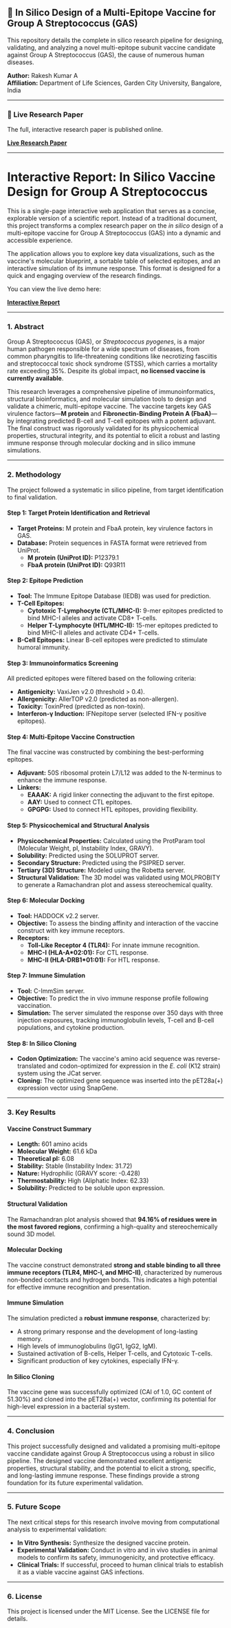 ## 🧬 In Silico Design of a Multi-Epitope Vaccine for Group A Streptococcus (GAS)

This repository details the complete in silico research pipeline for designing, validating, and analyzing a novel multi-epitope subunit vaccine candidate against Group A Streptococcus (GAS), the cause of numerous human diseases.

**Author:** Rakesh Kumar A  
**Affiliation:** Department of Life Sciences, Garden City University, Bangalore, India

-----

### 📄 Live Research Paper

The full, interactive research paper is published online.

**[Live Research Paper](https://rakesh8050.github.io/Insilico-vaccine-for-Group-A-Streptococcus-GAS-Infection-/)** 

-----

# Interactive Report: In Silico Vaccine Design for Group A Streptococcus

This is a single-page interactive web application that serves as a concise, explorable version of a scientific report. Instead of a traditional document, this project transforms a complex research paper on the *in silico* design of a multi-epitope vaccine for Group A Streptococcus (GAS) into a dynamic and accessible experience.

The application allows you to explore key data visualizations, such as the vaccine's molecular blueprint, a sortable table of selected epitopes, and an interactive simulation of its immune response. This format is designed for a quick and engaging overview of the research findings.

You can view the live demo here:

**[Interactive Report](https://rakesh8050.github.io/Insilico-vaccine-for-Group-A-Streptococcus-GAS-Infection-/vaccine-explorer.html)**

-----

### 1\. Abstract

Group A Streptococcus (GAS), or *Streptococcus pyogenes*, is a major human pathogen responsible for a wide spectrum of diseases, from common pharyngitis to life-threatening conditions like necrotizing fasciitis and streptococcal toxic shock syndrome (STSS), which carries a mortality rate exceeding 35%. Despite its global impact, **no licensed vaccine is currently available**.

This research leverages a comprehensive pipeline of immunoinformatics, structural bioinformatics, and molecular simulation tools to design and validate a chimeric, multi-epitope vaccine. The vaccine targets key GAS virulence factors—**M protein** and **Fibronectin-Binding Protein A (FbaA)**—by integrating predicted B-cell and T-cell epitopes with a potent adjuvant. The final construct was rigorously validated for its physicochemical properties, structural integrity, and its potential to elicit a robust and lasting immune response through molecular docking and in silico immune simulations.

-----

### 2\. Methodology

The project followed a systematic in silico pipeline, from target identification to final validation.

#### Step 1: Target Protein Identification and Retrieval

  * **Target Proteins:** M protein and FbaA protein, key virulence factors in GAS.
  * **Database:** Protein sequences in FASTA format were retrieved from UniProt.
      * **M protein (UniProt ID):** P12379.1
      * **FbaA protein (UniProt ID):** Q93R11

#### Step 2: Epitope Prediction

  * **Tool:** The Immune Epitope Database (IEDB) was used for prediction.
  * **T-Cell Epitopes:**
      * **Cytotoxic T-Lymphocyte (CTL/MHC-I):** 9-mer epitopes predicted to bind MHC-I alleles and activate CD8+ T-cells.
      * **Helper T-Lymphocyte (HTL/MHC-II):** 15-mer epitopes predicted to bind MHC-II alleles and activate CD4+ T-cells.
  * **B-Cell Epitopes:** Linear B-cell epitopes were predicted to stimulate humoral immunity.

#### Step 3: Immunoinformatics Screening

All predicted epitopes were filtered based on the following criteria:

  * **Antigenicity:** VaxiJen v2.0 (threshold \> 0.4).
  * **Allergenicity:** AllerTOP v2.0 (predicted as non-allergen).
  * **Toxicity:** ToxinPred (predicted as non-toxin).
  * **Interferon-γ Induction:** IFNepitope server (selected IFN-γ positive epitopes).

#### Step 4: Multi-Epitope Vaccine Construction

The final vaccine was constructed by combining the best-performing epitopes.

  * **Adjuvant:** 50S ribosomal protein L7/L12 was added to the N-terminus to enhance the immune response.
  * **Linkers:**
      * **EAAAK:** A rigid linker connecting the adjuvant to the first epitope.
      * **AAY:** Used to connect CTL epitopes.
      * **GPGPG:** Used to connect HTL epitopes, providing flexibility.


#### Step 5: Physicochemical and Structural Analysis

  * **Physicochemical Properties:** Calculated using the ProtParam tool (Molecular Weight, pI, Instability Index, GRAVY).
  * **Solubility:** Predicted using the SOLUPROT server.
  * **Secondary Structure:** Predicted using the PSIPRED server.
  * **Tertiary (3D) Structure:** Modeled using the Robetta server.
  * **Structural Validation:** The 3D model was validated using MOLPROBITY to generate a Ramachandran plot and assess stereochemical quality.

#### Step 6: Molecular Docking

  * **Tool:** HADDOCK v2.2 server.
  * **Objective:** To assess the binding affinity and interaction of the vaccine construct with key immune receptors.
  * **Receptors:**
      * **Toll-Like Receptor 4 (TLR4):** For innate immune recognition.
      * **MHC-I (HLA-A\*02:01):** For CTL response.
      * **MHC-II (HLA-DRB1\*01:01):** For HTL response.

#### Step 7: Immune Simulation

  * **Tool:** C-ImmSim server.
  * **Objective:** To predict the in vivo immune response profile following vaccination.
  * **Simulation:** The server simulated the response over 350 days with three injection exposures, tracking immunoglobulin levels, T-cell and B-cell populations, and cytokine production.

#### Step 8: In Silico Cloning

  * **Codon Optimization:** The vaccine's amino acid sequence was reverse-translated and codon-optimized for expression in the *E. coli* (K12 strain) system using the JCat server.
  * **Cloning:** The optimized gene sequence was inserted into the pET28a(+) expression vector using SnapGene.

-----

### 3\. Key Results

#### Vaccine Construct Summary

  * **Length:** 601 amino acids
  * **Molecular Weight:** 61.6 kDa
  * **Theoretical pI:** 6.08
  * **Stability:** Stable (Instability Index: 31.72)
  * **Nature:** Hydrophilic (GRAVY score: -0.428)
  * **Thermostability:** High (Aliphatic Index: 62.33)
  * **Solubility:** Predicted to be soluble upon expression.

#### Structural Validation

The Ramachandran plot analysis showed that **94.16% of residues were in the most favored regions**, confirming a high-quality and stereochemically sound 3D model.


#### Molecular Docking

The vaccine construct demonstrated **strong and stable binding to all three immune receptors (TLR4, MHC-I, and MHC-II)**, characterized by numerous non-bonded contacts and hydrogen bonds. This indicates a high potential for effective immune recognition and presentation.


#### Immune Simulation

The simulation predicted a **robust immune response**, characterized by:

  * A strong primary response and the development of long-lasting memory.
  * High levels of immunoglobulins (IgG1, IgG2, IgM).
  * Sustained activation of B-cells, Helper T-cells, and Cytotoxic T-cells.
  * Significant production of key cytokines, especially IFN-γ.


#### In Silico Cloning

The vaccine gene was successfully optimized (CAI of 1.0, GC content of 51.30%) and cloned into the pET28a(+) vector, confirming its potential for high-level expression in a bacterial system.


-----

### 4\. Conclusion

This project successfully designed and validated a promising multi-epitope vaccine candidate against Group A Streptococcus using a robust in silico pipeline. The designed vaccine demonstrated excellent antigenic properties, structural stability, and the potential to elicit a strong, specific, and long-lasting immune response. These findings provide a strong foundation for its future experimental validation.

-----

### 5\. Future Scope

The next critical steps for this research involve moving from computational analysis to experimental validation:

  * **In Vitro Synthesis:** Synthesize the designed vaccine protein.
  * **Experimental Validation:** Conduct in vitro and in vivo studies in animal models to confirm its safety, immunogenicity, and protective efficacy.
  * **Clinical Trials:** If successful, proceed to human clinical trials to establish it as a viable vaccine against GAS infections.

-----

### 6\. License

This project is licensed under the MIT License. See the LICENSE file for details.
